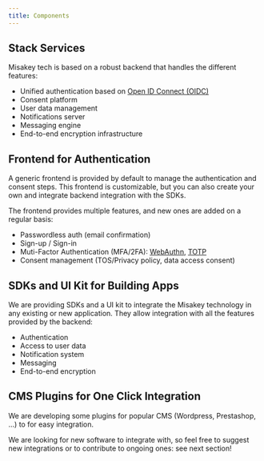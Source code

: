 ```yaml
---
title: Components
---
```


## Stack Services

Misakey tech is based on a robust backend that handles the different features:
- Unified authentication based on [Open ID Connect (OIDC)](https://openid.net/specs/openid-connect-core-1_0.html)
- Consent platform
- User data management
- Notifications server
- Messaging engine
- End-to-end encryption infrastructure

## Frontend for Authentication

A generic frontend is provided by default to manage the authentication and consent steps. This frontend is customizable, but you can also create your own and integrate backend integration with the SDKs.

The frontend provides multiple features, and new ones are added on a regular basis:
- Passwordless auth (email confirmation)
- Sign-up / Sign-in
- Muti-Factor Authentication (MFA/2FA): [WebAuthn](https://webauthn.io/), [TOTP](https://tools.ietf.org/html/rfc6238)
- Consent management (TOS/Privacy policy, data access consent)

## SDKs and UI Kit for Building Apps

We are providing SDKs and a UI kit to integrate the Misakey technology in any existing or new application. They allow integration with all the features provided by the backend:
- Authentication
- Access to user data
- Notification system
- Messaging
- End-to-end encryption

## CMS Plugins for One Click Integration

We are developing some plugins for popular CMS (Wordpress, Prestashop, ...) to for easy integration.

We are looking for new software to integrate with, so feel free to suggest new integrations or to contribute to ongoing ones: see next section!